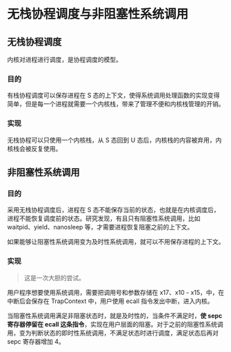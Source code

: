 # 无栈协程调度与非阻塞性系统调用

## 无栈协程调度

内核对进程进行调度，是协程调度的模型。

### 目的

有栈协程调度可以保存进程在 S 态的上下文，使得系统调用处理函数的实现变得简单，但是每一个进程就需要一个内核栈，带来了管理不便和内核栈管理的开销。

### 实现

无栈协程可以只使用一个内核栈，从 S 态回到 U 态后，内核栈的内容被弃用，内核栈会被反复使用。

## 非阻塞性系统调用

### 目的

采用无栈协程调度后，进程在 S 态不能保存当前的状态，也就是在内核调度后，进程不能恢复调度前的状态。研究发现，有且只有阻塞性系统调用，比如 waitpid、yield、nanosleep 等，才需要进程恢复阻塞之前的上下文。

如果能够让阻塞性系统调用变为及时性系统调用，就可以不用保存进程的上下文。

### 实现

> 这是一次大胆的尝试。

用户程序想要使用系统调用，需要把调用号和参数存储在 x17、x10 - x15，中，在中断后会保存在 TrapContext 中，用户使用 ecall 指令发出中断，进入内核。

当阻塞性系统调用满足非阻塞状态时，就是及时性的，当条件不满足时，**使 sepc 寄存器停留在 ecall 这条指令**，实现在用户层面的阻塞。对于之前的阻塞性系统调用，变为判断状态的即时性系统调用，不满足状态时进行调度，满足状态后再对 sepc 寄存器增加 4。
